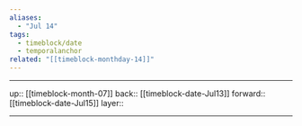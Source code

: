 ```yaml
---
aliases:
  - "Jul 14"
tags:
  - timeblock/date
  - temporalanchor
related: "[[timeblock-monthday-14]]"
---
```




***

up:: [[timeblock-month-07]]
back:: [[timeblock-date-Jul13]]
forward:: [[timeblock-date-Jul15]]
layer:: 

***
